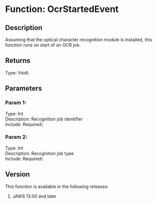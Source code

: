 # Function: OcrStartedEvent

## Description

Assuming that the optical character recognition module is installed,
this function runs on start of an OCR job.

## Returns

Type: Void\

## Parameters

### Param 1:

Type: Int\
Description: Recognition job identifier\
Include: Required\

### Param 2:

Type: Int\
Description: Recognition job type\
Include: Required\

## Version

This function is available in the following releases:

1.  JAWS 13.00 and later
